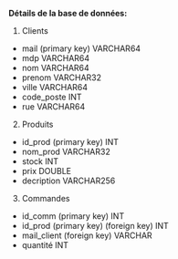 **Détails de la base de données:**
1. Clients
- mail (primary key) VARCHAR64
- mdp VARCHAR64 
- nom VARCHAR64
- prenom VARCHAR32
- ville VARCHAR64
- code_poste INT
- rue VARCHAR64
2. Produits
- id_prod (primary key) INT
- nom_prod VARCHAR32
- stock INT
- prix DOUBLE
- decription VARCHAR256
3. Commandes
- id_comm (primary key) INT
- id_prod (primary key) (foreign key) INT
- mail_client (foreign key) VARCHAR
- quantité INT